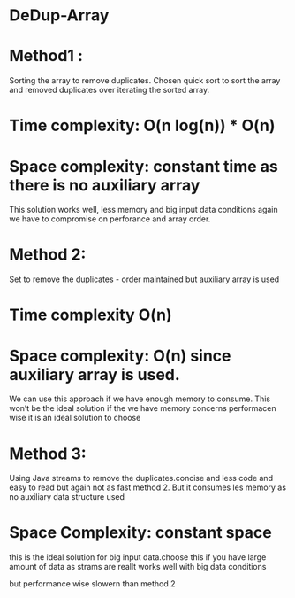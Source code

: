 # DeDup-Array

# Method1 : 
Sorting the array to remove duplicates. Chosen quick sort to sort the array and removed  duplicates over iterating the sorted array. 
# Time complexity: O(n log(n)) * O(n)  
# Space complexity: constant time as there is no auxiliary array 
This solution works well, less memory and big input data conditions 
again we have to compromise on perforance and array  order. 
# Method 2: 
Set to remove the duplicates - order maintained but auxiliary array is used 
# Time complexity O(n) 
# Space complexity:  O(n) since auxiliary array is used.
We can use this approach if we have enough memory to consume.
This won’t be the ideal solution if the we have memory concerns 
performacen wise it is an ideal solution to choose
# Method 3: 
 Using Java streams to remove the duplicates.concise and less code and easy to read but again not as fast  method 2. But it consumes les memory as no auxiliary data structure used
# Space Complexity:  constant space

this is the ideal solution for big input data.choose this if you have large amount of data as strams are reallt works well with big data conditions

but performance wise slowern than method 2

